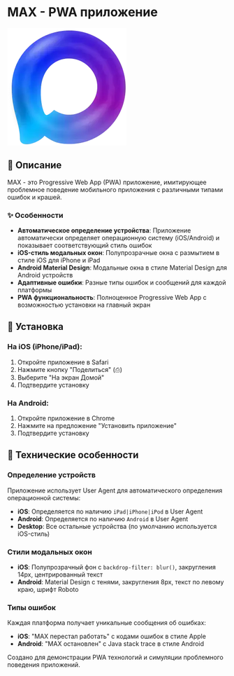 # MAX - PWA приложение

![MAX Logo](icons/max_logo.webp)

## 📱 Описание

MAX - это Progressive Web App (PWA) приложение, имитирующее проблемное поведение мобильного приложения с различными типами ошибок и крашей.

### ✨ Особенности

- **Автоматическое определение устройства**: Приложение автоматически определяет операционную систему (iOS/Android) и показывает соответствующий стиль ошибок
- **iOS-стиль модальных окон**: Полупрозрачные окна с размытием в стиле iOS для iPhone и iPad
- **Android Material Design**: Модальные окна в стиле Material Design для Android устройств
- **Адаптивные ошибки**: Разные типы ошибок и сообщений для каждой платформы
- **PWA функциональность**: Полноценное Progressive Web App с возможностью установки на главный экран

## 🚀 Установка

### На iOS (iPhone/iPad):
1. Откройте приложение в Safari
2. Нажмите кнопку "Поделиться" (⎙)
3. Выберите "На экран Домой"
4. Подтвердите установку

### На Android:
1. Откройте приложение в Chrome
2. Нажмите на предложение "Установить приложение"
3. Подтвердите установку

## 🔧 Технические особенности

### Определение устройств
Приложение использует User Agent для автоматического определения операционной системы:
- **iOS**: Определяется по наличию `iPad|iPhone|iPod` в User Agent
- **Android**: Определяется по наличию `Android` в User Agent
- **Desktop**: Все остальные устройства (по умолчанию используется iOS-стиль)

### Стили модальных окон
- **iOS**: Полупрозрачный фон с `backdrop-filter: blur()`, закругления 14px, центрированный текст
- **Android**: Material Design с тенями, закругления 8px, текст по левому краю, шрифт Roboto

### Типы ошибок
Каждая платформа получает уникальные сообщения об ошибках:
- **iOS**: "MAX перестал работать" с кодами ошибок в стиле Apple
- **Android**: "MAX остановлен" с Java stack trace в стиле Android

Создано для демонстрации PWA технологий и симуляции проблемного поведения приложений.
